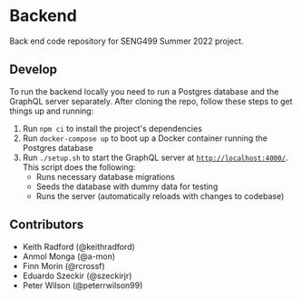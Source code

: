 # Backend

Back end code repository for SENG499 Summer 2022 project.

## Develop
To run the backend locally you need to run a Postgres database and the GraphQL server separately. After cloning the repo, follow these steps to get things up and running:
1. Run `npm ci` to install the project's dependencies
1. Run `docker-compose up` to boot up a Docker container running the Postgres database
2. Run `./setup.sh` to start the GraphQL server at [`http://localhost:4000/`](localhost:4000). This script does the following:
   - Runs necessary database migrations
   - Seeds the database with dummy data for testing
   - Runs the server (automatically reloads with changes to codebase)

## Contributors

- Keith Radford (@keithradford)
- Anmol Monga (@a-mon)
- Finn Morin (@rcrossf)
- Eduardo Szeckir (@szeckirjr)
- Peter Wilson (@peterrwilson99)
